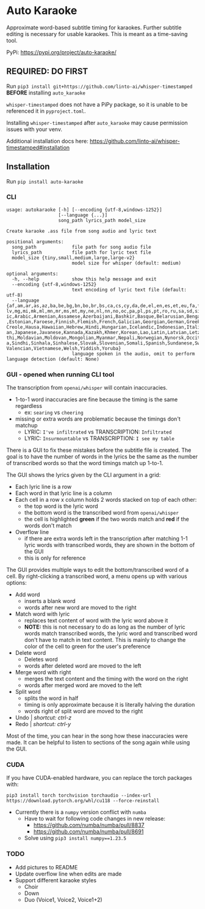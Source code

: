 # Auto Karaoke
Approximate word-based subtitle timing for karaokes. Further subtitle editing is necessary for usable karaokes. This is meant as a time-saving tool.

PyPi: https://pypi.org/project/auto-karaoke/

## REQUIRED: DO FIRST

Run `pip3 install git+https://github.com/linto-ai/whisper-timestamped` **BEFORE** installing `auto_karaoke`

`whisper-timestamped` does not have a PiPy package, so it is unable to be referenced it in `pyproject.toml`.

Installing `whisper-timestamped` after `auto_karaoke` may cause permission issues with your venv.

Additional installation docs here: https://github.com/linto-ai/whisper-timestamped#installation

## Installation
Run `pip install auto-karaoke`

### CLI
```commandline
usage: autokaraoke [-h] [--encoding {utf-8,windows-1252}]
                   [--language {...}]
                   song_path lyrics_path model_size

Create karaoke .ass file from song audio and lyric text

positional arguments:
  song_path             file path for song audio file
  lyrics_path           file path for lyric text file
  model_size {tiny,small,medium,large,large-v2}
                        model size for whisper (default: medium)

optional arguments:
  -h, --help            show this help message and exit
  --encoding {utf-8,windows-1252}
                        text encoding of lyric text file (default: utf-8)
  --language {af,am,ar,as,az,ba,be,bg,bn,bo,br,bs,ca,cs,cy,da,de,el,en,es,et,eu,fa,fi,fo,fr,gl,gu,ha,haw,he,hi,hr,ht,hu,hy,id,is,it,ja,jw,ka,kk,km,kn,ko,la,lb,ln,lo,lt,
lv,mg,mi,mk,ml,mn,mr,ms,mt,my,ne,nl,nn,no,oc,pa,pl,ps,pt,ro,ru,sa,sd,si,sk,sl,sn,so,sq,sr,su,sv,sw,ta,te,tg,th,tk,tl,tr,tt,uk,ur,uz,vi,yi,yo,zh,Afrikaans,Albanian,Amhar
ic,Arabic,Armenian,Assamese,Azerbaijani,Bashkir,Basque,Belarusian,Bengali,Bosnian,Breton,Bulgarian,Burmese,Castilian,Catalan,Chinese,Croatian,Czech,Danish,Dutch,English
,Estonian,Faroese,Finnish,Flemish,French,Galician,Georgian,German,Greek,Gujarati,Haitian,Haitian Creole,Hausa,Hawaiian,Hebrew,Hindi,Hungarian,Icelandic,Indonesian,Itali
an,Japanese,Javanese,Kannada,Kazakh,Khmer,Korean,Lao,Latin,Latvian,Letzeburgesch,Lingala,Lithuanian,Luxembourgish,Macedonian,Malagasy,Malay,Malayalam,Maltese,Maori,Mara
thi,Moldavian,Moldovan,Mongolian,Myanmar,Nepali,Norwegian,Nynorsk,Occitan,Panjabi,Pashto,Persian,Polish,Portuguese,Punjabi,Pushto,Romanian,Russian,Sanskrit,Serbian,Shon
a,Sindhi,Sinhala,Sinhalese,Slovak,Slovenian,Somali,Spanish,Sundanese,Swahili,Swedish,Tagalog,Tajik,Tamil,Tatar,Telugu,Thai,Tibetan,Turkish,Turkmen,Ukrainian,Urdu,Uzbek,
Valencian,Vietnamese,Welsh,Yiddish,Yoruba}
                        language spoken in the audio, omit to perform language detection (default: None)
```

### GUI - opened when running CLI tool
The transcription from `openai/whisper` will contain inaccuracies.
- 1-to-1 word inaccuracies are fine because the timing is the same regardless
  - ex: `searing` vs `cheering`
- missing or extra words are problematic because the timings don't matchup 
  - LYRIC: `I've infiltrated` vs TRANSCRIPTION: `Infiltrated`
  - LYRIC: `Insurmountable` vs TRANSCRIPTION: `I see my table`

There is a GUI to fix these mistakes before the subtitle file is created. The goal is to have the number of words in the lyrics be the same as the number of transcribed words so that the word timings match up 1-to-1.

The GUI shows the lyrics given by the CLI argument in a grid:
- Each lyric line is a row
- Each word in that lyric line is a column
- Each cell in a row x column holds 2 words stacked on top of each other:
  - the top word is the lyric word
  - the bottom word is the transcribed word from `openai/whisper`
  - the cell is highlighted **green** if the two words match and **red** if the words don't match
- Overflow line
  - if there are extra words left in the transcription after matching 1-1 lyric words with transcribed words, they are shown in the bottom of the GUI
  - this is only for reference

The GUI provides multiple ways to edit the bottom/transcribed word of a cell. By right-clicking a transcribed word, a menu opens up with various options:
- Add word
  - inserts a blank word
  - words after new word are moved to the right
- Match word with lyric
  - replaces text content of word with the lyric word above it
  - **NOTE:** this is not necessary to do as long as the number of lyric words match transcribed words, the lyric word and transcribed word don't have to match in text content. This is mainly to change the color of the cell to green for the user's preference
- Delete word
  - Deletes word
  - words after deleted word are moved to the left
- Merge word with right
  - merges the text content and the timing with the word on the right
  - words after merged word are moved to the left
- Split word
  - splits the word in half
  - timing is only approximate because it is literally halving the duration
  - words right of split word are moved to the right
- Undo | *shortcut: ctrl-z*
- Redo | *shortcut: ctrl-y*

Most of the time, you can hear in the song how these inaccuracies were made. It can be helpful to listen to sections of the song again while using the GUI.

### CUDA
If you have CUDA-enabled hardware, you can replace the torch packages with:
```commandline
pip3 install torch torchvision torchaudio --index-url https://download.pytorch.org/whl/cu118 --force-reinstall
```
- Currently there is a `numpy` version conflict with `numba`
  - Have to wait for following code changes in new release:
    - https://github.com/numba/numba/pull/8837
    - https://github.com/numba/numba/pull/8691
  - Solve using `pip3 install numpy==1.23.5`


### TODO
- Add pictures to README
- Update overflow line when edits are made
- Support different karaoke styles
  - Choir
  - Down
  - Duo (Voice1, Voice2, Voice1+2)
